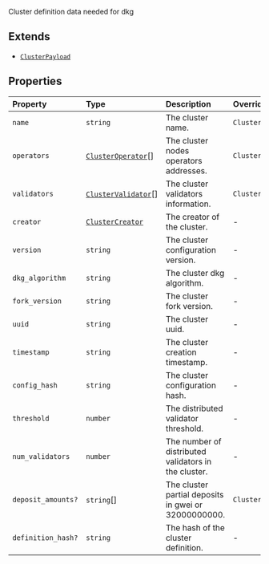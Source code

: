 Cluster definition data needed for dkg

## Extends

- [`ClusterPayload`](../type-aliases/ClusterPayload.md)

## Properties

| Property | Type | Description | Overrides | Inherited from |
| :------ | :------ | :------ | :------ | :------ |
| `name` | `string` | The cluster name. | `ClusterPayload.name` | `ClusterPayload.name` |
| `operators` | [`ClusterOperator`](../type-aliases/ClusterOperator.md)[] | The cluster nodes operators addresses. | `ClusterPayload.operators` | `ClusterPayload.operators` |
| `validators` | [`ClusterValidator`](../type-aliases/ClusterValidator.md)[] | The cluster validators information. | `ClusterPayload.validators` | `ClusterPayload.validators` |
| `creator` | [`ClusterCreator`](../type-aliases/ClusterCreator.md) | The creator of the cluster. | - | - |
| `version` | `string` | The cluster configuration version. | - | - |
| `dkg_algorithm` | `string` | The cluster dkg algorithm. | - | - |
| `fork_version` | `string` | The cluster fork version. | - | - |
| `uuid` | `string` | The cluster uuid. | - | - |
| `timestamp` | `string` | The cluster creation timestamp. | - | - |
| `config_hash` | `string` | The cluster configuration hash. | - | - |
| `threshold` | `number` | The distributed validator threshold. | - | - |
| `num_validators` | `number` | The number of distributed validators in the cluster. | - | - |
| `deposit_amounts?` | `string`[] | The cluster partial deposits in gwei or 32000000000. | `ClusterPayload.deposit_amounts` | `ClusterPayload.deposit_amounts` |
| `definition_hash?` | `string` | The hash of the cluster definition. | - | - |
